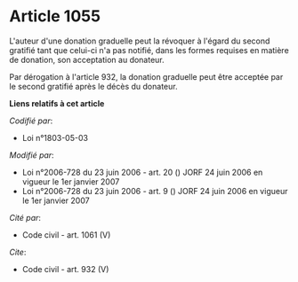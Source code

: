# Article 1055

L'auteur d'une donation graduelle peut la révoquer à l'égard du second gratifié tant que celui-ci n'a pas notifié, dans les
formes requises en matière de donation, son acceptation au donateur. 

Par dérogation à l'article 932, la donation graduelle peut être acceptée par le second gratifié après le décès du donateur.

**Liens relatifs à cet article**

_Codifié par_:

  - Loi n°1803-05-03

_Modifié par_:

  - Loi n°2006-728 du 23 juin 2006 - art. 20 () JORF 24 juin 2006 en vigueur le 1er janvier 2007
  - Loi n°2006-728 du 23 juin 2006 - art. 9 () JORF 24 juin 2006 en vigueur le 1er janvier 2007

_Cité par_:

  - Code civil - art. 1061 (V)

_Cite_:

  - Code civil - art. 932 (V)
